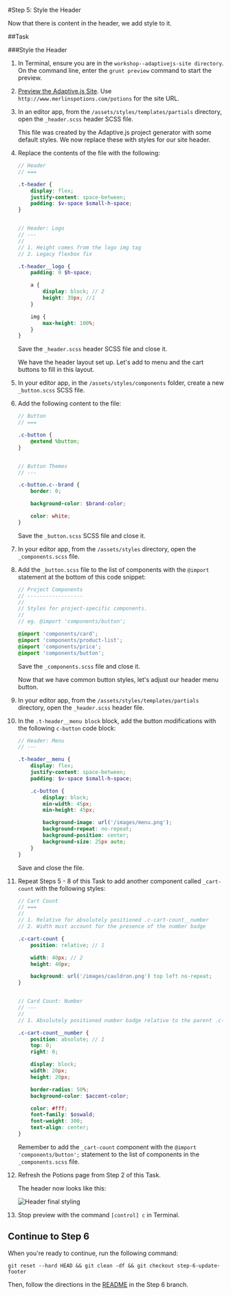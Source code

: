 #Step 5: Style the Header

Now that there is content in the header, we add style to it.

##Task

###Style the Header


1. In Terminal, ensure you are in the `workshop--adaptivejs-site directory`. On the command line, enter the `grunt preview` command to start the preview.
2. [Preview the Adaptive.js Site](https://cloud.mobify.com/docs/adaptivejs/getting-started/new-project/#/start-adaptivejs-server).  Use `http://www.merlinspotions.com/potions` for the site URL.
3. In an editor app, from the `/assets/styles/templates/partials` directory, open the `_header.scss` header SCSS file.

    This file was created by the Adaptive.js project generator with some default styles. We now replace these with styles for our site header.

4. Replace the contents of the file with the following:

    ```SCSS
    // Header
    // ===

    .t-header {
        display: flex;
        justify-content: space-between;
        padding: $v-space $small-h-space;
    }


    // Header: Logo
    // ---
    //
    // 1. Height comes from the logo img tag
    // 2. Legacy flexbox fix

    .t-header__logo {
        padding: 0 $h-space;

        a {
            display: block; // 2
            height: 39px; //1
        }

        img {
            max-height: 100%;
        }
    }
    ```
    
    Save the `_header.scss` header SCSS file and close it.

    We have the header layout set up. Let's add to menu and the cart buttons to fill in this layout.

5. In your editor app, in the `/assets/styles/components` folder, create a new `_button.scss` SCSS file.

6. Add the following content to the file:

    ```SCSS
    // Button
    // ===

    .c-button {
        @extend %button;
    }


    // Button Themes
    // ---

    .c-button.c--brand {
        border: 0;

        background-color: $brand-color;

        color: white;
    }
    ```

    Save the `_button.scss` SCSS file and close it.

7. In your editor app, from the `/assets/styles` directory, open the `_components.scss` file.

8. Add the `_button.scss` file to the list of components with the `@import` statement at the bottom of this code snippet:

    ```SCSS
    // Project Components
    // ------------------
    //
    // Styles for project-specific components.
    //
    // eg. @import 'components/button';

    @import 'components/card';
    @import 'components/product-list';
    @import 'components/price';
    @import 'components/button';
    ```
    
    Save the `_components.scss` file and close it.

    Now that we have common button styles, let's adjust our header menu button.
9. In your editor app, from the `/assets/styles/templates/partials` directory, open the `_header.scss` header file.
10. In the `.t-header__menu block` block, add the button modifications with the following `c-button` code block:

    ```SCSS
    // Header: Menu
    // ---

    .t-header__menu {
        display: flex;
        justify-content: space-between;
        padding: $v-space $small-h-space;
    
        .c-button {
            display: block;
            min-width: 45px;
            min-height: 45px;

            background-image: url('/images/menu.png');
            background-repeat: no-repeat;
            background-position: center;
            background-size: 25px auto;
        }
    }
    ```
    
    Save and close the file.

10. Repeat Steps 5 - 8 of this Task to add another component called `_cart-count` with the following styles:

    ```SCSS
    // Cart Count
    // ===
    //
    // 1. Relative for absolutely positioned .c-cart-count__number
    // 2. Width must account for the presence of the number badge

    .c-cart-count {
        position: relative; // 1

        width: 40px; // 2
        height: 40px;

        background: url('/images/cauldron.png') top left no-repeat;
    }


    // Card Count: Number
    // ---
    //
    // 1. Absolutely positioned number badge relative to the parent .c-cart-count

    .c-cart-count__number {
        position: absolute; // 1
        top: 0;
        right: 0;

        display: block;
        width: 20px;
        height: 20px;

        border-radius: 50%;
        background-color: $accent-color;

        color: #fff;
        font-family: $oswald;
        font-weight: 300;
        text-align: center;
    }
    ```

    Remember to add the `_cart-count` component with the `@import 'components/button';` statement to the list of components in the `_components.scss` file.

11. Refresh the Potions page from Step 2 of this Task.

    The header now looks like this:

    ![Header final styling](https://s3.amazonaws.com/uploads.hipchat.com/15359/64553/Z8Dwb5hT0q9nYXO/Screen%20Shot%202015-01-19%20at%2010.28.56%20AM.png)


12. Stop preview with the command `[control] c` in Terminal.

## Continue to Step 6

When you're ready to continue, run the following command:

```
git reset --hard HEAD && git clean -df && git checkout step-6-update-footer
```

Then, follow the directions in the  [README](https://github.com/mobify/workshop--adaptivejs-site/blob/step-6-update-footer/README.md) in the Step 6 branch.

